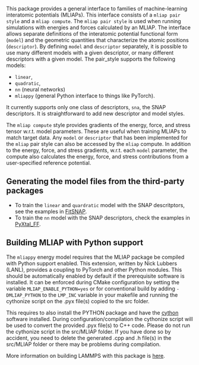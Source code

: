 This package provides a general interface to families of machine-learning interatomic potentials (MLIAPs). 
This interface consists of a `mliap pair style` and a `mliap compute`.
The `mliap pair style` is used when running simulations with energies and
forces calculated by an MLIAP. The interface allows separate
definitions of the interatomic potential functional form (`model`)
and the geometric quantities that characterize the atomic positions
(`descriptor`). By defining `model` and `descriptor` separately,
it is possible to use many different models with a given descriptor,
or many different descriptors with a given model. The pair_style
supports the following models: 

- `linear`, 
- `quadratic`, 
- `nn` (neural networks)
- `mliappy` (general Python interface to things like PyTorch).

It currently supports only one class of descriptors, `sna`, the SNAP descriptors.
It is straightforward to add new descriptor and model styles.

The `mliap compute` style provides gradients of the energy, force,
and stress tensor w.r.t. model parameters.
These are useful when training MLIAPs to match target data.
Any `model` or `descriptor` that has been implemented for the
`mliap` pair style can also be accessed by the `mliap` compute.
In addition to the energy, force, and stress gradients, w.r.t.
each `model` parameter, the compute also calculates the energy,
force, and stress contributions from a user-specified
reference potential.

## Generating the model files from the third-party packages
- To train the `linear` and `quardratic` model with the SNAP descritptors, see the examples in [FitSNAP](https://github.com/FitSNAP/FitSNAP).
- To train the `nn` model with the SNAP descriptors, check the examples in [PyXtal\_FF](https://github.com/qzhu2017/PyXtal_FF).

## Building MLIAP with Python support

The `mliappy` energy model requires that the MLIAP package be compiled with Python support enabled. This extension, written by Nick Lubbers (LANL), provides a coupling to PyTorch and other Python modules. This should be automatically enabled by default if the prerequisite software is installed. It can be enforced during CMake configuration by setting the variable `MLIAP_ENABLE_PYTHON=yes` or for conventional build by adding `-DMLIAP_PYTHON` to the `LMP_INC` variable in your makefile and running the cythonize script on the .pyx file(s) copied to the src folder.

This requires to also install the PYTHON package and have the [cython](https://cython.org) software installed. During configuration/compilation
the cythonize script will be used to convert the provided .pyx file(s) to C++ code.  Please do not run the cythonize script in the src/MLIAP folder. If you have done so by accident, you need to delete the generated .cpp and .h file(s) in the src/MLIAP folder or there may be problems during compilation.

More information on building LAMMPS with this package is [here](https://lammps.sandia.gov/doc/Build_extras.html#mliap).
